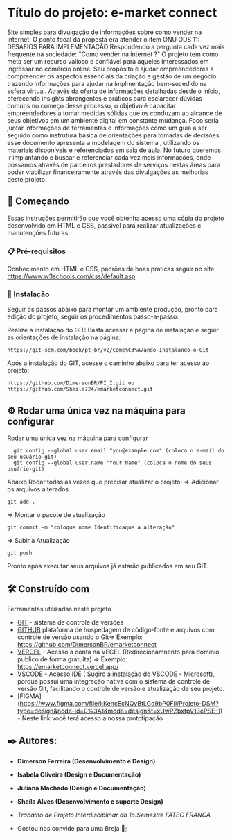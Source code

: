 # Título do projeto:  e-market connect
Site simples para divulgação de informações sobre como vender na internet.
O ponto focal da proposta era atender o item ONU ODS 11: DESAFIOS PARA IMPLEMENTAÇÃO
Respondendo a pergunta cada vez mais frequente na sociedade: "Como vender na internet ?"
O projeto tem como meta ser um recurso valioso e confiável para aqueles interessados em ingressar no comércio online. Seu propósito é ajudar empreendedores a compreender os aspectos essenciais da criação e gestão de um negócio trazendo informações para ajudar na implmentação bem-sucedido na esfera virtual. Através da oferta de informações detalhadas desde o início, oferecendo insights abrangentes e práticos para esclarecer dúvidas comuns no começo desse processo, o objetivo é capacitar empreendedores a tomar medidas sólidas que os conduzam ao alcance de seus objetivos em um ambiente digital em constante mudança. Foco seria juntar informações de ferramentas e informações como um guia a ser seguido como instrutura básica de orientações para tomadas de decisões esse documento apresenta a modelagem do sistema <e-market connect>, utilizando os materiais disponíveis e referenciados em sala de aula. No futuro queremos ir implantando e buscar e referenciar cada vez mais informações, onde possamos através de parceiros prestadores de serviços nestas áreas para poder viabilizar financeiramente através das divulgações as melhorias deste projeto. 


## 🚀 Começando
Essas instruções permitirão que você obtenha acesso uma cópia do projeto desenvolvido em HTML e CSS, passivel para realizar atualizações e manutenções futuras.

### 📋 Pré-requisitos

Conhecimento em HTML e CSS, padrões de boas praticas seguir no site: https://www.w3schools.com/css/default.asp


### 🔧 Instalação

Seguir os passos abaixo para montar um ambiente produção, pronto para edição do projeto, seguir os procedimentos  passo-a-passo: 

Realize a instalaçao do GIT:
Basta acessar a página de instalação e seguir as orientações de instalação na página:
```
https://git-scm.com/book/pt-br/v2/Come%C3%A7ando-Instalando-o-Git
```
Após a instalação do GIT, acesse o caminho abaixo para ter acesso ao projeto:
```
https://github.com/DimersonBR/PI_I.git ou https://github.com/Sheila724/emarketconnect.git
```

## ⚙️ Rodar uma única vez na máquina para configurar

Rodar uma única vez na máquina para configurar
```
  git config --global user.email "you@example.com" (coloca o e-mail do seu usuário-git)
  git config --global user.name "Your Name" (coloca o nome do seus usuário-git)

```

Abaixo Rodar todas as vezes que precisar atualizar o projeto:
=> Adicionar os arquivos alterados
```
git add .
```
=> Montar o pacote de atualização
```
git commit -m "coloque nome Identificaque a alteração"
```
=> Subir a Atualização
```
git push
```
Pronto após executar seus arquivos já estarão publicados em seu GIT.

## 🛠️ Construído com

Ferramentas utilizadas neste projeto 

* [GIT](https://git-scm.com/book/pt-br/v2/Come%C3%A7ando-Instalando-o-Git) - sistema de controle de versões
* [GITHUB](https://github.com/) plataforma de hospedagem de código-fonte e arquivos com controle de versão usando o Git=> Exemplo: https://github.com/DimersonBR/emarketconnect
* [VERCEL](https://vercel.com/) - Acesso a conta na VECEL (Redirecionamnento para dominio publico de forma gratuita) => Exemplo: https://emarketconnect.vercel.app/
* [VSCODE](https://code.visualstudio.com/download) - Acesso IDE ( Sugiro a instalação do VSCODE - Microsoft), porque possui uma integração nativa com o sistema de controle de versão Git, facilitando o controle de versão e atualização de seu projeto.
* [FIGMA] (https://www.figma.com/file/kKencEcNQyBtLGd9bP0FIi/Projeto-DSM?type=design&node-id=0%3A1&mode=design&t=xUwPZbxtpV13ePSE-1) - Neste link você terá acesso a nossa prototipação

## ✒️ Autores: 

* **Dimerson Ferreira (Desenvolvimento e Design)** 
* **Isabela Oliveira (Design e Documentação)**
* **Juliana Machado (Design e Documentação)**
* **Sheila Alves (Desenvolvimento e suporte Design)**

* *Trabalho de Projeto Interdisciplinar do 1o.Semestre FATEC FRANCA*
* Gostou nos convide para uma Breja 🍺;